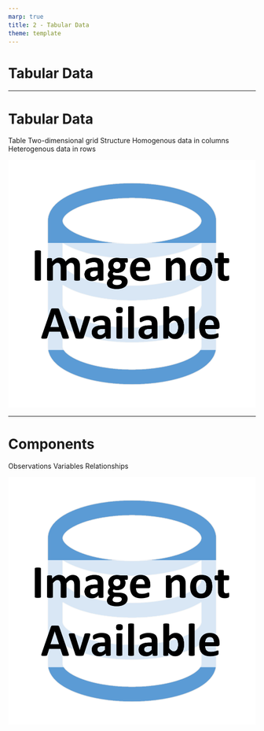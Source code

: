 ```yaml
---
marp: true
title: 2 - Tabular Data
theme: template
---
```


<!-- _class: title-only -->

# Tabular Data

---

<!-- _class: title-two-content-left-center -->

# Tabular Data

Table
Two-dimensional grid
Structure
Homogenous data in columns
Heterogenous data in rows

![image An icon of a database in a flat minimalist style](images/placeholder.png)

---

<!-- _class: title-two-content-left-center -->

# Components

Observations
Variables
Relationships

![image An icon of a database in a flat minimalist style](images/placeholder.png)